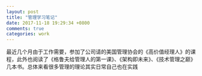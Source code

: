 ```yaml
---
layout: post
title: "管理学习笔记"
date: 2017-11-18 19:29:34 +0800
comments: true
categories: work
---
```


最近几个月由于工作需要，参加了公司请的美国管理协会的《高价值经理人》的课程，此外也阅读了《格鲁夫给管理人的第一课》、《架构即未来》、《技术管理之巅》几本书。总体来看很多管理的理论其实日常自己也在实践